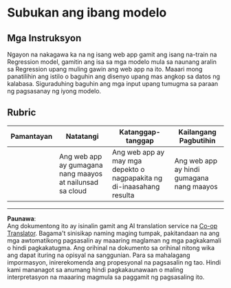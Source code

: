 <!--
CO_OP_TRANSLATOR_METADATA:
{
  "original_hash": "a8e8ae10be335cbc745b75ee552317ff",
  "translation_date": "2025-08-29T13:50:38+00:00",
  "source_file": "3-Web-App/1-Web-App/assignment.md",
  "language_code": "tl"
}
-->
# Subukan ang ibang modelo

## Mga Instruksyon

Ngayon na nakagawa ka na ng isang web app gamit ang isang na-train na Regression model, gamitin ang isa sa mga modelo mula sa naunang aralin sa Regression upang muling gawin ang web app na ito. Maaari mong panatilihin ang istilo o baguhin ang disenyo upang mas angkop sa datos ng kalabasa. Siguraduhing baguhin ang mga input upang tumugma sa paraan ng pagsasanay ng iyong modelo.

## Rubric

| Pamantayan                | Natatangi                                                  | Katanggap-tanggap                                         | Kailangang Pagbutihin                 |
| -------------------------- | --------------------------------------------------------- | --------------------------------------------------------- | -------------------------------------- |
| | Ang web app ay gumagana nang maayos at nailunsad sa cloud | Ang web app ay may mga depekto o nagpapakita ng di-inaasahang resulta | Ang web app ay hindi gumagana nang maayos |

---

**Paunawa**:  
Ang dokumentong ito ay isinalin gamit ang AI translation service na [Co-op Translator](https://github.com/Azure/co-op-translator). Bagama't sinisikap naming maging tumpak, pakitandaan na ang mga awtomatikong pagsasalin ay maaaring maglaman ng mga pagkakamali o hindi pagkakatugma. Ang orihinal na dokumento sa orihinal nitong wika ang dapat ituring na opisyal na sanggunian. Para sa mahalagang impormasyon, inirerekomenda ang propesyonal na pagsasalin ng tao. Hindi kami mananagot sa anumang hindi pagkakaunawaan o maling interpretasyon na maaaring magmula sa paggamit ng pagsasaling ito.